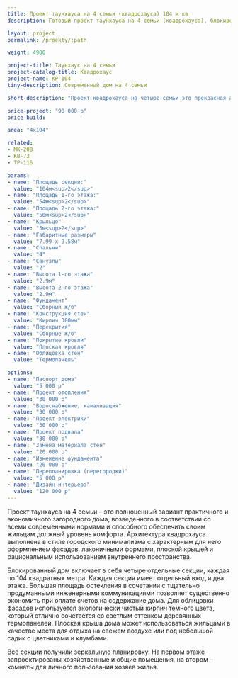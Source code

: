 ```yaml
---
title: Проект таунхауса на 4 семьи (квадрохауса) 104 м кв
description: Готовый проект таунхауса на 4 семьи (квадрохауса), блокированного жилого дома. Площадь секции&#58; 104 м.кв.

layout: project
permalink: /proekty/:path

weight: 4900

project-title: Таунхаус на 4 семьи
project-catalog-title: Квадрохаус
project-name: KP-104
tiny-description: Современный дом на 4 семьи

short-description: "Проект квадрохауса на четыре семьи это прекрасная альтернатива многоквартирному городскому жилью. Коридорные помещения сведены к минимуму, что создает максимально полезное пространство дома с общей площадью одной секции 104 м<sup>2</sup>. Продуманные планировки делают жизнь в этом коттедже более комфортной. Четыре спальни и просторная, но в то же время уютная гостиная соберет много друзей и родственников по самым разным поводам."

price-project: "90 000 р"
price-build:

area: "4x104"

related:
- MK-208
- KB-73
- TP-116

params:
- name: "Площадь секции:"
  value: "104м<sup>2</sup>"
- name: "Площадь 1-го этажа:"
  value: "54м<sup>2</sup>"
- name: "Площадь 2-го этажа:"
  value: "50м<sup>2</sup>"
- name: "Крыльцо"
  value: "5м<sup>2</sup>"
- name: "Габаритные размеры"
  value: "7.99 x 9.58м"
- name: "Спальни"
  value: "4"
- name: "Санузлы"
  value: "2"
- name: "Высота 1-го этажа"
  value: "2.9м"
- name: "Высота 2-го этажа"
  value: "2.9м"
- name: "Фундамент"
  value: "Сборный ж/б"
- name: "Конструкция стен"
  value: "Кирпич 380мм"
- name: "Перекрытия"
  value: "Сборные ж/б"
- name: "Покрытие кровли"
  value: "Плоская кровля"
- name: "Облицовка стен"
  value: "Термопанель"

options:
- name: "Паспорт дома"
  value: "5 000 р"
- name: "Проект отопления"
  value: "30 000 р"
- name: "Водоснабжение, канализация"
  value: "30 000 р"
- name: "Проект электрики"
  value: "30 000 р"
- name: "Проект подвала"
  value: "30 000 р"
- name: "Замена материала стен"
  value: "20 000 р"
- name: "Изменение фундамента"
  value: "20 000 р"
- name: "Перепланировка (перегородки)"
  value: "5 000 р"
- name: "Дизайн интерьера"
  value: "120 000 р"
---
```

Проект таунхауса на 4 семьи – это полноценный вариант практичного и экономичного загородного дома, возведенного в соответствии со всеми современными нормами и способного обеспечить своим жильцам должный уровень комфорта. Архитектура квадрохауса выполнена в стиле городского минимализма с характерным для него оформлением фасадов, лаконичными формами, плоской крышей и рациональным использованием внутреннего пространства.

Блокированный дом включает в себя четыре отдельные секции, каждая по 104 квадратных метра. Каждая секция имеет отдельный вход и два этажа. Большая площадь остекления в сочетании с тщательно продуманными инженерными коммуникациями позволяет существенно экономить при оплате счетов на содержание дома. Для облицовки фасадов используется экологически чистый кирпич темного цвета, который отлично сочетается со светлым оттенком деревянных термопанелей. Плоская крыша дома может использоваться жильцами в качестве места для отдыха на свежем воздухе или под небольшой садик с цветниками и клумбами.

Все секции получили зеркальную планировку. На первом этаже запроектированы хозяйственные и общие помещения, на втором – комнаты для личного пользования хозяев жилья.